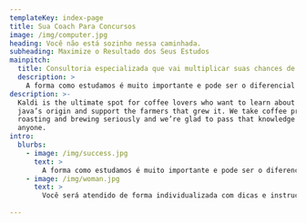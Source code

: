 ```yaml
---
templateKey: index-page
title: Sua Coach Para Concursos
image: /img/computer.jpg
heading: Você não está sozinho nessa caminhada. 
subheading: Maximize o Resultado dos Seus Estudos
mainpitch:
  title: Consultoria especializada que vai multiplicar suas chances de ser aprovado
  description: >
    A forma como estudamos é muito importante e pode ser o diferencial para a aprovação. Estudar é sempre bom, mas com as metodologias específicas você pode ficar mais eficiente e isto te ajudará a atingir o seu pleno potencial. Trabalharemos de forma individualizada e buscando aproveitar plenamente o seu tempo disponível para estudo com metas factíveis e um calendário bem organizado.
description: >-
  Kaldi is the ultimate spot for coffee lovers who want to learn about their
  java’s origin and support the farmers that grew it. We take coffee production,
  roasting and brewing seriously and we’re glad to pass that knowledge to
  anyone.
intro:
  blurbs:
    - image: /img/success.jpg
      text: >
        A forma como estudamos é muito importante e pode ser o diferencial para a aprovação. Estudar é sempre bom, mas com as metodologias específicas você pode ficar mais eficiente e isto te ajudará a atingir o seu pleno potencial. Trabalharemos de forma individualizada e buscando aproveitar plenamente o seu tempo disponível para estudo com metas factíveis e um calendário bem organizado.
    - image: /img/woman.jpg
      text: >
        Você será atendido de forma individualizada com dicas e instruções personalizadas. Adaptaremos as sessões de 40 min de duração a sua rotina e de forma particular te atenderei via Skype, FaceTime ou outro meio que você julgar mais adequado.
  
---
```

